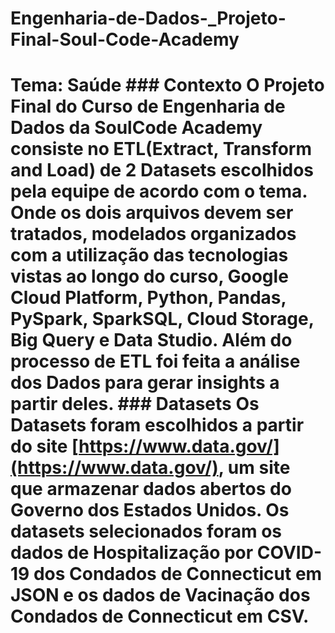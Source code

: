 # Engenharia-de-Dados-_Projeto-Final-Soul-Code-Academy
# Tema:  Saúde  ### Contexto  O Projeto Final do Curso de Engenharia de Dados da SoulCode Academy consiste no ETL(Extract, Transform and Load) de 2 Datasets escolhidos pela equipe de acordo com o tema. Onde os dois arquivos devem ser tratados, modelados  organizados com a utilização das tecnologias vistas ao longo do curso,  Google Cloud Platform, Python, Pandas, PySpark, SparkSQL, Cloud Storage, Big Query e Data Studio. Além do processo de ETL foi feita a análise dos Dados para gerar insights a partir deles.  ### Datasets  Os Datasets foram escolhidos a partir do site [https://www.data.gov/](https://www.data.gov/), um site que armazenar dados abertos do Governo dos Estados Unidos. Os datasets selecionados foram os dados de Hospitalização por COVID-19 dos Condados de Connecticut em JSON  e os dados de Vacinação dos Condados de Connecticut em CSV.
